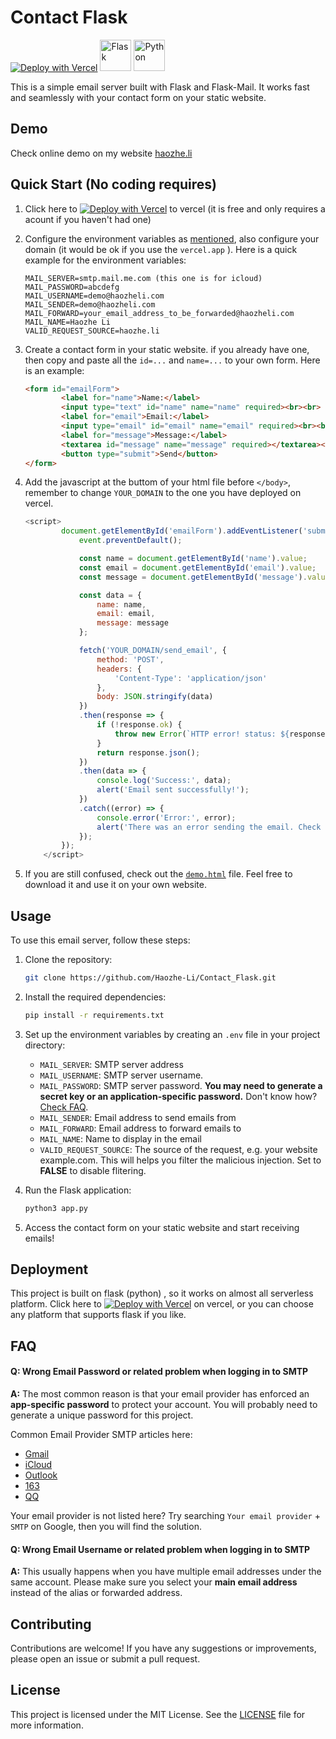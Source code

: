 # Contact Flask

[![Deploy with Vercel](https://vercel.com/button)](https://vercel.com/new/clone?repository-url=https%3A%2F%2Fgithub.com%2FHaozhe-Li%2FContact_Flask&env=MAIL_SERVER,MAIL_PASSWORD,MAIL_USERNAME,MAIL_SENDER,MAIL_FORWARD,MAIL_NAME,VALID_REQUEST_SOURCE&envDescription=Env%20needed%20for%20Contact%20Flask)   [<img width="50" src="https://user-images.githubusercontent.com/25181517/183423775-2276e25d-d43d-4e58-890b-edbc88e915f7.png" alt="Flask" title="Flask"/>](https://flask.palletsprojects.com/en/3.0.x/)   [<img width="50" src="https://user-images.githubusercontent.com/25181517/183423507-c056a6f9-1ba8-4312-a350-19bcbc5a8697.png" alt="Python" title="Python"/>](https://www.python.org)

This is a simple email server built with Flask and Flask-Mail. It works fast and seamlessly with your contact form on your static website.

## Demo

Check online demo on my website [haozhe.li](https://www.haozhe.li#contact)

## Quick Start (No coding requires)

1. Click here to [![Deploy with Vercel](https://vercel.com/button)](https://vercel.com/new/clone?repository-url=https%3A%2F%2Fgithub.com%2FHaozhe-Li%2FContact_Flask&env=MAIL_SERVER,MAIL_PASSWORD,MAIL_USERNAME,MAIL_SENDER,MAIL_FORWARD,MAIL_NAME,VALID_REQUEST_SOURCE&envDescription=Env%20needed%20for%20Contact%20Flask) to vercel (it is free and only requires a acount if you haven't had one)

2. Configure the environment variables as [mentioned](#Usage), also configure your domain (it would be ok if you use the ``vercel.app`` ). Here is a quick example for the environment variables:

   ````text
   MAIL_SERVER=smtp.mail.me.com (this one is for icloud)
   MAIL_PASSWORD=abcdefg
   MAIL_USERNAME=demo@haozheli.com
   MAIL_SENDER=demo@haozheli.com
   MAIL_FORWARD=your_email_address_to_be_forwarded@haozheli.com
   MAIL_NAME=Haozhe Li
   VALID_REQUEST_SOURCE=haozhe.li
   ````

3. Create a contact form in your static website. if you already have one, then copy and paste all the ``id=...`` and ``name=...`` to your own form. Here is an example:

   ````html
   <form id="emailForm">
           <label for="name">Name:</label>
           <input type="text" id="name" name="name" required><br><br>
           <label for="email">Email:</label>
           <input type="email" id="email" name="email" required><br><br>
           <label for="message">Message:</label>
           <textarea id="message" name="message" required></textarea><br><br>
           <button type="submit">Send</button>
   </form>
   ````

4. Add the javascript at the buttom of your html file before ``</body>``, remember to change ``YOUR_DOMAIN`` to the one you have deployed on vercel.

   ````js
   <script>
           document.getElementById('emailForm').addEventListener('submit', function(event) {
               event.preventDefault();
   
               const name = document.getElementById('name').value;
               const email = document.getElementById('email').value;
               const message = document.getElementById('message').value;
   
               const data = {
                   name: name,
                   email: email,
                   message: message
               };
   
               fetch('YOUR_DOMAIN/send_email', {
                   method: 'POST',
                   headers: {
                       'Content-Type': 'application/json'
                   },
                   body: JSON.stringify(data)
               })
               .then(response => {
                   if (!response.ok) {
                       throw new Error(`HTTP error! status: ${response.status}`);
                   }
                   return response.json();
               })
               .then(data => {
                   console.log('Success:', data);
                   alert('Email sent successfully!');
               })
               .catch((error) => {
                   console.error('Error:', error);
                   alert('There was an error sending the email. Check the console for more details.');
               });
           });
       </script>
   ````

5. If you are still confused, check out the [``demo.html``](/templates/demo.html) file. Feel free to download it and use it on your own website. 

## Usage

To use this email server, follow these steps:

1. Clone the repository:

    ```bash
    git clone https://github.com/Haozhe-Li/Contact_Flask.git
    ```

2. Install the required dependencies:

    ```bash
    pip install -r requirements.txt
    ```

3. Set up the environment variables by creating an ``.env`` file in your project directory:

    - `MAIL_SERVER`: SMTP server address
    - `MAIL_USERNAME`: SMTP server username.
    - `MAIL_PASSWORD`: SMTP server password. **You may need to generate a secret key or an application-specific password.** Don't know how? [Check FAQ](#FAQ).
    - `MAIL_SENDER`: Email address to send emails from
    - `MAIL_FORWARD`: Email address to forward emails to
    - `MAIL_NAME`: Name to display in the email
    - `VALID_REQUEST_SOURCE`: The source of the request, e.g. your website example.com. This will helps you filter the malicious injection. Set to **FALSE** to disable flitering.

4. Run the Flask application:

    ```bash
    python3 app.py
    ```

5. Access the contact form on your static website and start receiving emails!

## Deployment

This project is built on flask (python) , so it works on almost all serverless platform. Click here to [![Deploy with Vercel](https://vercel.com/button)](https://vercel.com/new/clone?repository-url=https%3A%2F%2Fgithub.com%2FHaozhe-Li%2FContact_Flask&env=MAIL_SERVER,MAIL_PASSWORD,MAIL_USERNAME,MAIL_SENDER,MAIL_FORWARD,MAIL_NAME,VALID_REQUEST_SOURCE&envDescription=Env%20needed%20for%20Contact%20Flask) on vercel, or you can choose any platform that supports flask if you like.

## FAQ

#### Q: Wrong Email Password or related problem when logging in to SMTP

**A:** The most common reason is that your email provider has enforced an **app-specific password** to protect your account. You will probably need to generate a unique password for this project. 

Common Email Provider SMTP articles here:

- [Gmail](https://www.gmass.co/blog/gmail-smtp/)
- [iCloud](https://support.apple.com/en-us/102525)
- [Outlook](https://support.microsoft.com/en-us/office/pop-imap-and-smtp-settings-for-outlook-com-d088b986-291d-42b8-9564-9c414e2aa040)
- [163](https://help.mail.163.com/faqDetail.do?code=d7a5dc8471cd0c0e8b4b8f4f8e49998b374173cfe9171305fa1ce630d7f67ac2a5feb28b66796d3b)
- [QQ](https://service.mail.qq.com/detail/0/310)

Your email provider is not listed here? Try searching ``Your email provider`` + ``SMTP`` on Google, then you will find the solution.

#### Q: Wrong Email Username or related problem when logging in to SMTP

**A:**  This usually happens when you have multiple email addresses under the same account. Please make sure you select your **main email address** instead of the alias or forwarded address.

## Contributing

Contributions are welcome! If you have any suggestions or improvements, please open an issue or submit a pull request.

## License

This project is licensed under the MIT License. See the [LICENSE](LICENSE) file for more information.

